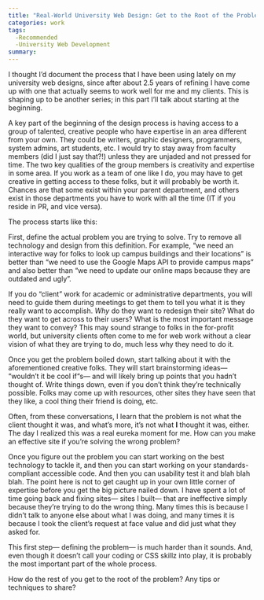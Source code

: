 ```yaml
---
title: "Real-World University Web Design: Get to the Root of the Problem"
categories: work
tags:
  -Recommended
  -University Web Development
summary: 
---
```

<p>I thought I&#8217;d document the process that I have been using lately on my university web designs, since after about 2.5 years of refining I have come up with one that actually seems to work well for me and my clients.  This is shaping up to be another series; in this part I&#8217;ll talk about starting at the beginning.</p>

<p>A key part of the beginning of the design process is having access to a group of talented, creative people who have expertise in an area different from your own.  They could be writers, graphic designers, programmers, system admins, art students, etc.  I would try to stay away from faculty members (did I just say that?!) unless they are unjaded and not pressed for time.  The two key qualities of the group members is creativity and expertise in some area.  If you work as a team of one like I do, you may have to get creative in getting access to these folks, but it will probably be worth it.  Chances are that some exist within your parent department, and others exist in those departments you have to work with all the time (IT if you reside in PR, and vice versa).</p>

<p>The process starts like this:</p>

<p>First, define the actual problem you are trying to solve. Try to remove all technology and design from this definition.  For example, &#8220;we need an interactive way for folks to look up campus buildings and their locations&#8221; is better than &#8220;we need to use the Google Maps <span class="caps">API</span> to provide campus maps&#8221; and also better than &#8220;we need to update our online maps because they are outdated and ugly&#8221;.</p>

<p>If you do &#8220;client&#8221; work for academic or administrative departments, you will need to guide them during meetings to get them to tell you what it is they really want to accomplish.  <em>Why</em> do they want to redesign their site?  What do they want to get across to their users?  What is the most important message they want to convey?  This may sound strange to folks in the for-profit world, but university clients often come to me for web work without a clear vision of what they are trying to do, much less why they need to do it.</p>

<p>Once you get the problem boiled down, start talking about it with the aforementioned creative folks.  They will start brainstorming ideas&#8212; &#8220;wouldn&#8217;t it be cool if&#8220;s&#8212; and will likely bring up points that you hadn&#8217;t thought of.  Write things down, even if you don&#8217;t think they&#8217;re technically possible.  Folks may come up with resources, other sites they have seen that they like, a cool thing their friend is doing, etc.</p>

<p>Often, from these conversations, I learn that the problem is not what the client thought it was, and what&#8217;s more, it&#8217;s not what <strong>I</strong> thought it was, either.  The day I realized this was a real eureka moment for me.  How can you make an effective site if you&#8217;re solving the wrong problem? </p>

<p>Once you figure out the problem you can start working on the best technology to tackle it, and then you can start working on your standards-compliant accessible code.  And then you can usability test it and blah blah blah.  The point here is not to get caught up in your own little corner of expertise before you get the big picture nailed down.  I have spent a lot of time going back and fixing sites&#8212; sites I built&#8212; that are ineffective simply because they&#8217;re trying to do the wrong thing.  Many times this is because I didn&#8217;t talk to anyone else about what I was doing, and many times it is because I took the client&#8217;s request at face value and did just what they asked for.</p>

<p>This first step&#8212; defining the problem&#8212; is much harder than it sounds.  And, even though it doesn&#8217;t call your coding or <span class="caps">CSS</span> skillz into play, it is probably the most important part of the whole process.</p>

<p>How do the rest of you get to the root of the problem?  Any tips or techniques to share?</p>
